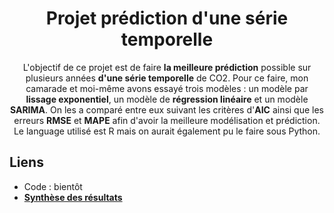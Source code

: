 <h1 align="center">Projet prédiction d'une série temporelle</h1>

<p align="center">
L'objectif de ce projet est de faire <b>la meilleure prédiction</b> possible sur plusieurs années <b>d'une série temporelle</b> de CO2. Pour ce faire, mon camarade et moi-même avons essayé trois modèles : un modèle par <b>lissage exponentiel</b>, un modèle de <b>régression linéaire</b> et un modèle <b>SARIMA</b>. On les a comparé entre eux suivant les critères d'<b>AIC</b> ainsi que les erreurs <b>RMSE</b> et <b>MAPE</b> afin d'avoir la meilleure modélisation et prédiction. Le language utilisé est R mais on aurait également pu le faire sous Python.</p>

## Liens 

* Code : bientôt 
* [**Synthèse des résultats**](https://github.com/marcberret/projet_serie_temporelle_co2/blob/main/rapport.pdf)
